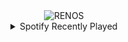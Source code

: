 <div align="center">
<picture>
    <source media="(prefers-color-scheme: dark)" srcset="https://i.ibb.co/rbVX0k0/output-gif.gif">
    <source media="(prefers-color-scheme: light)" srcset="https://i.ibb.co/rbVX0k0/output-gif.gif">
    <img alt="RENOS" src="https://i.ibb.co/rbVX0k0/output-gif.gif">
</picture>
<details>
<summary>Spotify Recently Played</summary>
<img src="https://spotify-recently-played-readme.vercel.app/api?user=31d6d6zerc5ct6kck32na2ozsqf4&unique=1&width=400" alt="Spotify" />
</details>
</div>

<!-- Image deletion URL: https://ibb.co/5YPJ4T4/6986a371149969e44583bc5f81076d0e -->